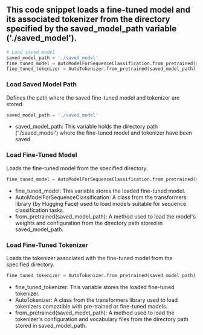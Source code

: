 ## This code snippet loads a fine-tuned model and its associated tokenizer from the directory specified by the saved_model_path variable ('./saved_model').
```python
# Load saved model
saved_model_path = './saved_model'
fine_tuned_model = AutoModelForSequenceClassification.from_pretrained(saved_model_path)
fine_tuned_tokenizer = AutoTokenizer.from_pretrained(saved_model_path)
```
### Load Saved Model Path
Defines the path where the saved fine-tuned model and tokenizer are stored.
```python
saved_model_path = './saved_model'
```
  - saved_model_path: This variable holds the directory path ('./saved_model') where the fine-tuned model and tokenizer have been saved.
### Load Fine-Tuned Model
Loads the fine-tuned model from the specified directory.
```python
fine_tuned_model = AutoModelForSequenceClassification.from_pretrained(saved_model_path)
```
  - fine_tuned_model: This variable stores the loaded fine-tuned model.
  - AutoModelForSequenceClassification: A class from the transformers library (by Hugging Face) used to load models suitable for sequence classification tasks.
  - from_pretrained(saved_model_path): A method used to load the model's weights and configuration from the directory path stored in saved_model_path.
### Load Fine-Tuned Tokenizer
Loads the tokenizer associated with the fine-tuned model from the specified directory.
```python
fine_tuned_tokenizer = AutoTokenizer.from_pretrained(saved_model_path)
```
  - fine_tuned_tokenizer: This variable stores the loaded fine-tuned tokenizer.
  - AutoTokenizer: A class from the transformers library used to load tokenizers compatible with pre-trained or fine-tuned models.
  - from_pretrained(saved_model_path): A method used to load the tokenizer's configuration and vocabulary files from the directory path stored in saved_model_path.
